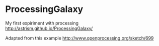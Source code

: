 ProcessingGalaxy
================
My first expiriment with processing
http://astrism.github.io/ProcessingGalaxy/

Adapted from this example
http://www.openprocessing.org/sketch/699
